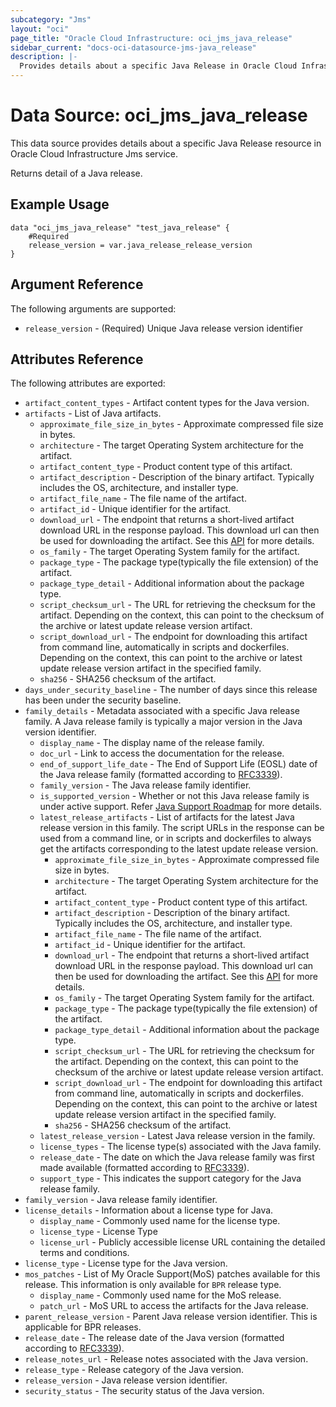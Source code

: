 ```yaml
---
subcategory: "Jms"
layout: "oci"
page_title: "Oracle Cloud Infrastructure: oci_jms_java_release"
sidebar_current: "docs-oci-datasource-jms-java_release"
description: |-
  Provides details about a specific Java Release in Oracle Cloud Infrastructure Jms service
---
```


# Data Source: oci_jms_java_release
This data source provides details about a specific Java Release resource in Oracle Cloud Infrastructure Jms service.

Returns detail of a Java release.

## Example Usage

```hcl
data "oci_jms_java_release" "test_java_release" {
	#Required
	release_version = var.java_release_release_version
}
```

## Argument Reference

The following arguments are supported:

* `release_version` - (Required) Unique Java release version identifier


## Attributes Reference

The following attributes are exported:

* `artifact_content_types` - Artifact content types for the Java version.
* `artifacts` - List of Java artifacts.
	* `approximate_file_size_in_bytes` - Approximate compressed file size in bytes.
	* `architecture` - The target Operating System architecture for the artifact.
	* `artifact_content_type` - Product content type of this artifact.
	* `artifact_description` - Description of the binary artifact. Typically includes the OS, architecture, and installer type.
	* `artifact_file_name` - The file name of the artifact.
	* `artifact_id` - Unique identifier for the artifact.
	* `download_url` - The endpoint that returns a short-lived artifact download URL in the response payload. This download url can then be used for downloading the artifact. See this [API](https://docs.oracle.com/en-us/iaas/api/#/en/jms-java-download/20230601/DownloadUrl/GenerateArtifactDownloadUrl) for more details. 
	* `os_family` - The target Operating System family for the artifact.
	* `package_type` - The package type(typically the file extension) of the artifact.
	* `package_type_detail` - Additional information about the package type.
	* `script_checksum_url` - The URL for retrieving the checksum for the artifact. Depending on the context, this can point to the checksum of the archive or latest update release version artifact. 
	* `script_download_url` - The endpoint for downloading this artifact from command line, automatically in scripts and dockerfiles. Depending on the context, this can point to the archive or latest update release version artifact in the specified family. 
	* `sha256` - SHA256 checksum of the artifact.
* `days_under_security_baseline` - The number of days since this release has been under the security baseline.
* `family_details` - Metadata associated with a specific Java release family. A Java release family is typically a major version in the Java version identifier. 
	* `display_name` - The display name of the release family.
	* `doc_url` - Link to access the documentation for the release.
	* `end_of_support_life_date` - The End of Support Life (EOSL) date of the Java release family (formatted according to [RFC3339](https://datatracker.ietf.org/doc/html/rfc3339)). 
	* `family_version` - The Java release family identifier.
	* `is_supported_version` - Whether or not this Java release family is under active support. Refer [Java Support Roadmap](https://www.oracle.com/java/technologies/java-se-support-roadmap.html) for more details. 
	* `latest_release_artifacts` - List of artifacts for the latest Java release version in this family. The script URLs in the response can be used from a command line, or in scripts and dockerfiles to always get the artifacts corresponding to the latest update release version. 
		* `approximate_file_size_in_bytes` - Approximate compressed file size in bytes.
		* `architecture` - The target Operating System architecture for the artifact.
		* `artifact_content_type` - Product content type of this artifact.
		* `artifact_description` - Description of the binary artifact. Typically includes the OS, architecture, and installer type.
		* `artifact_file_name` - The file name of the artifact.
		* `artifact_id` - Unique identifier for the artifact.
		* `download_url` - The endpoint that returns a short-lived artifact download URL in the response payload. This download url can then be used for downloading the artifact. See this [API](https://docs.oracle.com/en-us/iaas/api/#/en/jms-java-download/20230601/DownloadUrl/GenerateArtifactDownloadUrl) for more details. 
		* `os_family` - The target Operating System family for the artifact.
		* `package_type` - The package type(typically the file extension) of the artifact.
		* `package_type_detail` - Additional information about the package type.
		* `script_checksum_url` - The URL for retrieving the checksum for the artifact. Depending on the context, this can point to the checksum of the archive or latest update release version artifact. 
		* `script_download_url` - The endpoint for downloading this artifact from command line, automatically in scripts and dockerfiles. Depending on the context, this can point to the archive or latest update release version artifact in the specified family. 
		* `sha256` - SHA256 checksum of the artifact.
	* `latest_release_version` - Latest Java release version in the family.
	* `license_types` - The license type(s) associated with the Java family.
	* `release_date` - The date on which the Java release family was first made available (formatted according to [RFC3339](https://datatracker.ietf.org/doc/html/rfc3339)). 
	* `support_type` - This indicates the support category for the Java release family.
* `family_version` - Java release family identifier.
* `license_details` - Information about a license type for Java.
	* `display_name` - Commonly used name for the license type.
	* `license_type` - License Type
	* `license_url` - Publicly accessible license URL containing the detailed terms and conditions.
* `license_type` - License type for the Java version.
* `mos_patches` - List of My Oracle Support(MoS) patches available for this release. This information is only available for `BPR` release type. 
	* `display_name` - Commonly used name for the MoS release.
	* `patch_url` - MoS URL to access the artifacts for the Java release.
* `parent_release_version` - Parent Java release version identifier. This is applicable for BPR releases.
* `release_date` - The release date of the Java version (formatted according to [RFC3339](https://datatracker.ietf.org/doc/html/rfc3339)).
* `release_notes_url` - Release notes associated with the Java version.
* `release_type` - Release category of the Java version.
* `release_version` - Java release version identifier.
* `security_status` - The security status of the Java version.

